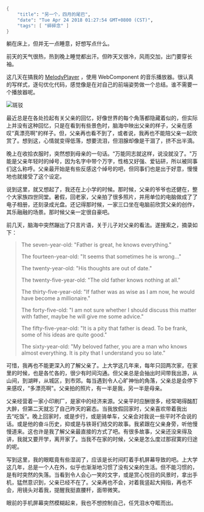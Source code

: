 ```meta
{
    "title": "另一个，四月的尾巴",
    "date": "Tue Apr 24 2018 01:27:54 GMT+0800 (CST)",
    "tags": [ "碎碎念" ]
}
```

躺在床上，但并无一点睡意，好想写点什么。

前天的天气很热，热到晚上睡觉都出汗。但昨天又很冷，风雨交加，出门要穿长袖。

这几天在搞我的 [MelodyPlayer](https://github.com/rocka/melody-player) ，使用 WebComponent 的音乐播放器。很认真的写样式，逐句优化代码，感觉像是在对自己的前端姿势做一个总结。谁不需要一个播放器呢。

![斑驳](https://rocka.me/static/img/IMG_20180417_132821.jpg)

最近总是在各处捡起有关父亲的回忆，好像世界的每个角落都隐藏着似的，但实际上并没有这种回忆，只是在看到有些景色时，脑海中映出父亲的样子，父亲在感叹“真漂亮啊"的样子。但，父亲再也看不到了，或者说，我再也不能陪父亲一起欣赏了。想到这，心情就变得低落，想要流泪，但泪腺却像是干涸了，挤不出半滴。

晚上在收拾衣服时，突然想到母亲的一句话。“万能同志就这样，说没就没了。"万能是父亲年轻时的绰号，因为名字中带个万字，性格又好强、爱钻研，所以被同事们这么称呼。父亲最开始是有些反感这个绰号的吧，但同事们也是出于好意，慢慢地也就接受了这个设定。

说到这里，就又想起了，我还在上小学的时候。那时候，父亲的爷爷也还健在，整个大家族四世同堂。暑假，回老家，父亲拍了很多照片，并用单位的电脑做成了了电子相册，还刻录成光盘。还记得那时候，一家三口坐在电脑前欣赏父亲的创作，其乐融融的场景。那时候父亲一定很自豪吧。

前几天，脑海中突然蹦出了只言片语，关于儿子对父亲的看法。遂搜索之，摘录如下：

> The seven-year-old: "Father is great, he knows everything."
>
> The fourteen-year-old: "It seems that sometimes he is wrong…"
>
> The twenty-year-old: "His thoughts are out of date."
>
> The twenty-five-year-old: "The old father knows nothing at all."
>
> The thirty-five-year-old: "If father was as wise as I am now, he would have become a millionaire."
>
> The forty-five-old: "I am not sure whether I should discuss this matter with father, maybe he will give me some advice."
>
> The fifty-five-year-old: "It is a pity that father is dead. To be frank, some of his ideas are quite good."
>
> The sixty-year-old: "My beloved father, you are a man who knows almost everything. It is pity that I understand you so late."

可惜，我再也不能更深入的了解父亲了。上大学这几年来，每年只回两次家，在家里的时候，也是各忙各的，很少有时间沟通。但父亲总是会抽出时间带我出游，从山间，到湖畔，从城区，到市郊。每当遇到令人心旷神怡的角落，父亲总是会停下来感叹，“多漂亮啊"。父亲拍的照片，有一半是我，另一半是母亲。

父亲经营着一家小印刷厂，是家中的经济来源。父亲平时应酬很多，经常喝得酩酊大醉，但第二天就忘了自己昨天的窘态。当我放假回家时，父亲喜欢带着我出去“吃饭”。晚上回家时，或是步行，或是骑单车，父亲会对我说一些平时不会说的话。或是他的奋斗历史，抑或是与铁哥们结交的故事。我紧跟在父亲身旁，听他慢慢道来。这也许是我了解父亲最直接的方式了吧。有很多故事，父亲还没来得及讲，我就又要开学，离开家了。当我不在家的时候，父亲是怎么度过那寂寞的归途的呢。

写到这里，我的眼眶竟有些湿润了，应该是长时间盯着手机屏幕导致的吧。上大学这几年，总是一个人在外，似乎也渐渐地习惯了没有父亲的生活。但不能习惯的，是有时突然的失落。当看到令人会心一笑的文字，或是赏心悦目的风景时，拿出手机，猛然意识到，父亲已经不在了。父亲再也不会，对着我竖起大拇指，再也不会，用镜头对着我，提醒我挺直腰杆，面带微笑。

眼前的手机屏幕突然模糊起来，我也不想控制自己，任凭泪水夺眶而出。
